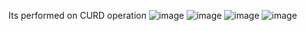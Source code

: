 Its performed on CURD operation
![image](https://github.com/user-attachments/assets/01845131-b843-4f98-89e0-0a10b281521e)
![image](https://github.com/user-attachments/assets/5523ad43-e541-4587-bdd6-63ae9a3fcbd9)
![image](https://github.com/user-attachments/assets/a2dfff65-6e52-47f8-b5c3-2c81678d0e1a)
![image](https://github.com/user-attachments/assets/44dc4720-b613-403e-bd22-a4511a7b927a)




